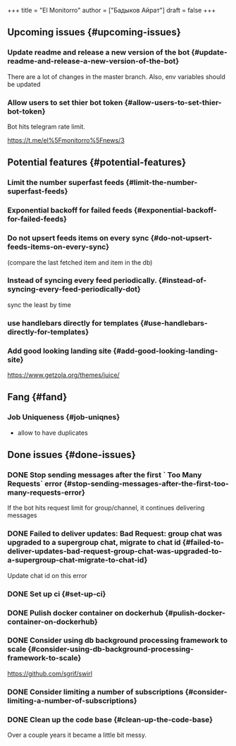 +++
title = "El Monitorro"
author = ["Бадыков Айрат"]
draft = false
+++

## Upcoming issues {#upcoming-issues}


### Update readme and release a new version of the bot {#update-readme-and-release-a-new-version-of-the-bot}

There are a lot of changes in the master branch. Also, env variables should be updated


### Allow users to set thier bot token {#allow-users-to-set-thier-bot-token}

Bot hits telegram rate limit.

<https://t.me/el%5Fmonitorro%5Fnews/3>


## Potential features {#potential-features}


### Limit the number superfast feeds {#limit-the-number-superfast-feeds}


### Exponential backoff for failed feeds {#exponential-backoff-for-failed-feeds}


### Do not upsert feeds items on every sync {#do-not-upsert-feeds-items-on-every-sync}

(compare the last fetched item and item in the db)


### Instead of syncing every feed periodically. {#instead-of-syncing-every-feed-periodically-dot}

sync the least by time


### use handlebars directly for templates {#use-handlebars-directly-for-templates}


### Add good looking landing site {#add-good-looking-landing-site}

<https://www.getzola.org/themes/juice/>


## Fang {#fand}


### Job Uniqueness {#job-uniqnes}

-   allow to have duplicates


## Done issues {#done-issues}


### <span class="org-todo done DONE">DONE</span> Stop sending messages after the first \` Too Many Requests\` error {#stop-sending-messages-after-the-first-too-many-requests-error}

If the bot hits request limit for group/channel, it continues delivering messages


### <span class="org-todo done DONE">DONE</span> Failed to deliver updates: Bad Request: group chat was upgraded to a supergroup chat, migrate to chat id {#failed-to-deliver-updates-bad-request-group-chat-was-upgraded-to-a-supergroup-chat-migrate-to-chat-id}

Update chat id on this error


### <span class="org-todo done DONE">DONE</span> Set up ci {#set-up-ci}


### <span class="org-todo done DONE">DONE</span> Pulish docker container on dockerhub {#pulish-docker-container-on-dockerhub}


### <span class="org-todo done DONE">DONE</span> Consider using db background processing framework to scale {#consider-using-db-background-processing-framework-to-scale}

<https://github.com/sgrif/swirl>


### <span class="org-todo done DONE">DONE</span> Consider limiting a number of subscriptions {#consider-limiting-a-number-of-subscriptions}


### <span class="org-todo done DONE">DONE</span> Clean up the code base {#clean-up-the-code-base}

Over a couple years it became a little bit messy.
